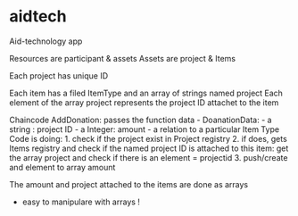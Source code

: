 # aidtech

Aid-technology app

Resources are participant & assets
Assets are project & Items

Each project has unique ID

Each item has a filed ItemType and an array of strings named project 
Each element of the array project represents the project ID attachet to the item

Chaincode AddDonation:
 passes the function data - DoanationData: - a string : project ID
                                           - a Integer: amount 
                                           - a relation to a particular Item Type
Code is doing:
    1. check if the project exist in Project registry
    2. if does, gets Items registry and check if the named project ID is attached to this item:
    get the array project and check if there is an element = projectid
    3. push/create and element to array amount 

The amount and project attached to the items are done as arrays 
   - easy to manipulare with arrays ! 
